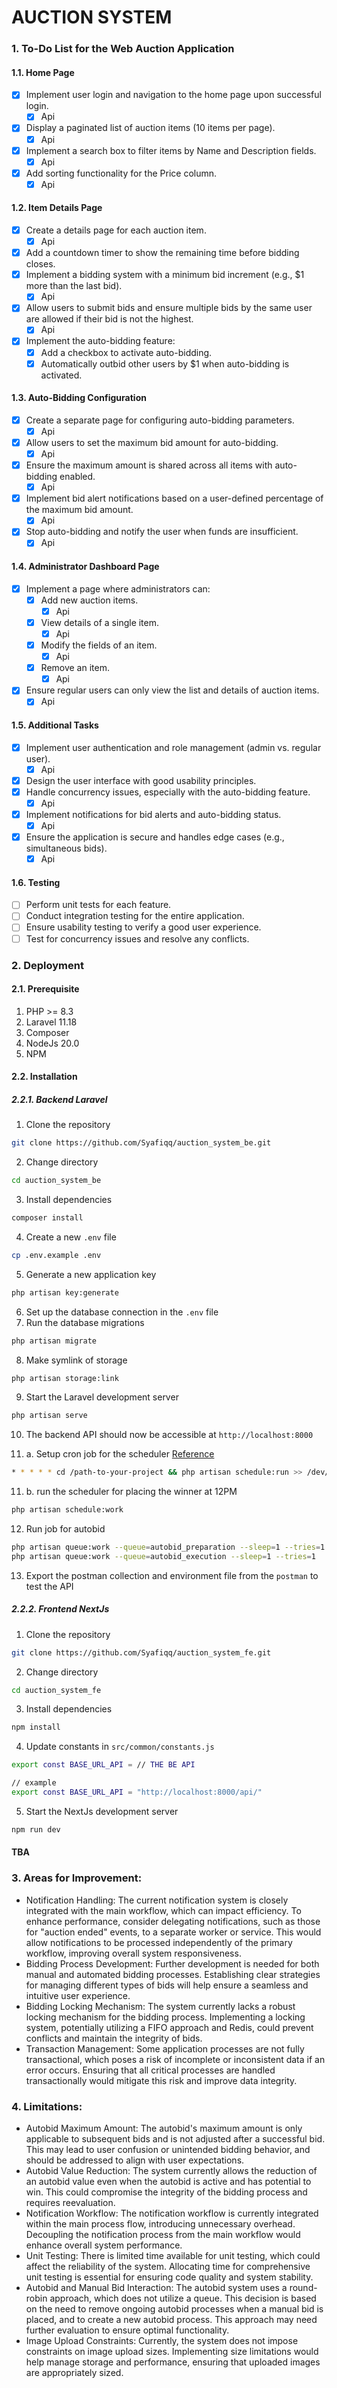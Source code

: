 # AUCTION SYSTEM

### 1. To-Do List for the Web Auction Application

#### 1.1. Home Page

- [X] Implement user login and navigation to the home page upon successful login.
    - [X] Api
- [X] Display a paginated list of auction items (10 items per page).
    - [X] Api
- [X] Implement a search box to filter items by Name and Description fields.
    - [X] Api
- [X] Add sorting functionality for the Price column.
    - [X] Api

#### 1.2. Item Details Page

- [X] Create a details page for each auction item.
    - [X] Api
- [X] Add a countdown timer to show the remaining time before bidding closes.
- [X] Implement a bidding system with a minimum bid increment (e.g., $1 more than the last bid).
    - [X] Api
- [X] Allow users to submit bids and ensure multiple bids by the same user are allowed if their bid is not the highest.
    - [X] Api
- [X] Implement the auto-bidding feature:
    - [X] Add a checkbox to activate auto-bidding.
    - [X] Automatically outbid other users by $1 when auto-bidding is activated.

#### 1.3. Auto-Bidding Configuration

- [X] Create a separate page for configuring auto-bidding parameters.
    - [X] Api
- [X] Allow users to set the maximum bid amount for auto-bidding.
    - [X] Api
- [X] Ensure the maximum amount is shared across all items with auto-bidding enabled.
    - [X] Api
- [X] Implement bid alert notifications based on a user-defined percentage of the maximum bid amount.
    - [X] Api
- [X] Stop auto-bidding and notify the user when funds are insufficient.
    - [X] Api

#### 1.4. Administrator Dashboard Page

- [X] Implement a page where administrators can:
    - [X] Add new auction items.
        - [X] Api
    - [X] View details of a single item.
        - [X] Api
    - [X] Modify the fields of an item.
        - [X] Api
    - [X] Remove an item.
        - [X] Api
- [X] Ensure regular users can only view the list and details of auction items.
    - [X] Api

#### 1.5. Additional Tasks

- [X] Implement user authentication and role management (admin vs. regular user).
    - [X] Api
- [X] Design the user interface with good usability principles.
- [X] Handle concurrency issues, especially with the auto-bidding feature.
    - [X] Api
- [X] Implement notifications for bid alerts and auto-bidding status.
    - [X] Api
- [X] Ensure the application is secure and handles edge cases (e.g., simultaneous bids).
    - [X] Api

#### 1.6. Testing

- [ ] Perform unit tests for each feature.
- [ ] Conduct integration testing for the entire application.
- [ ] Ensure usability testing to verify a good user experience.
- [ ] Test for concurrency issues and resolve any conflicts.

### 2. Deployment

#### 2.1. Prerequisite

1. PHP >= 8.3
2. Laravel 11.18
3. Composer
4. NodeJs 20.0
5. NPM

#### 2.2. Installation

##### 2.2.1. Backend Laravel

1. Clone the repository

```bash
git clone https://github.com/Syafiqq/auction_system_be.git
```

2. Change directory

```bash
cd auction_system_be
```

3. Install dependencies

```bash
composer install
```

4. Create a new `.env` file

```bash
cp .env.example .env
```

5. Generate a new application key

```bash
php artisan key:generate
```

6. Set up the database connection in the `.env` file
7. Run the database migrations

```bash
php artisan migrate
```

8. Make symlink of storage

```bash
php artisan storage:link
```

9. Start the Laravel development server

```bash
php artisan serve
```

10. The backend API should now be accessible at `http://localhost:8000`

11. a. Setup cron job for the scheduler [Reference](https://laravel.com/docs/11.x/scheduling#running-the-scheduler)

```bash
* * * * * cd /path-to-your-project && php artisan schedule:run >> /dev/null 2>&1
```

11. b. run the scheduler for placing the winner at 12PM

```bash
php artisan schedule:work
```

12. Run job for autobid

```bash
php artisan queue:work --queue=autobid_preparation --sleep=1 --tries=1
php artisan queue:work --queue=autobid_execution --sleep=1 --tries=1
```

13. Export the postman collection and environment file from the `postman` to test the API

##### 2.2.2. Frontend NextJs

1. Clone the repository

```bash
git clone https://github.com/Syafiqq/auction_system_fe.git
```

2. Change directory

```bash
cd auction_system_fe
```

3. Install dependencies

```bash
npm install
```

4. Update constants in `src/common/constants.js`

```bash
export const BASE_URL_API = // THE BE API

// example
export const BASE_URL_API = "http://localhost:8000/api/"
```

5. Start the NextJs development server

```bash
npm run dev
```

#### TBA

### 3. Areas for Improvement:

- Notification Handling: The current notification system is closely integrated with the main workflow, which can impact
  efficiency. To enhance performance, consider delegating notifications, such as those for "auction ended" events, to a
  separate worker or service. This would allow notifications to be processed independently of the primary workflow,
  improving overall system responsiveness.
- Bidding Process Development: Further development is needed for both manual and automated bidding processes.
  Establishing clear strategies for managing different types of bids will help ensure a seamless and intuitive user
  experience.
- Bidding Locking Mechanism: The system currently lacks a robust locking mechanism for the bidding process. Implementing
  a locking system, potentially utilizing a FIFO approach and Redis, could prevent conflicts and maintain the integrity
  of bids.
- Transaction Management: Some application processes are not fully transactional, which poses a risk of incomplete or
  inconsistent data if an error occurs. Ensuring that all critical processes are handled transactionally would mitigate
  this risk and improve data integrity.

### 4. Limitations:

- Autobid Maximum Amount: The autobid's maximum amount is only applicable to subsequent bids and is not adjusted after a
  successful bid. This may lead to user confusion or unintended bidding behavior, and should be addressed to align with
  user expectations.
- Autobid Value Reduction: The system currently allows the reduction of an autobid value even when the autobid is active
  and has potential to win. This could compromise the integrity of the bidding process and requires reevaluation.
- Notification Workflow: The notification workflow is currently integrated within the main process flow, introducing
  unnecessary overhead. Decoupling the notification process from the main workflow would enhance overall system
  performance.
- Unit Testing: There is limited time available for unit testing, which could affect the reliability of the system.
  Allocating time for comprehensive unit testing is essential for ensuring code quality and system stability.
- Autobid and Manual Bid Interaction: The autobid system uses a round-robin approach, which does not utilize a queue.
  This decision is based on the need to remove ongoing autobid processes when a manual bid is placed, and to create a
  new autobid process. This approach may need further evaluation to ensure optimal functionality.
- Image Upload Constraints: Currently, the system does not impose constraints on image upload sizes. Implementing size
  limitations would help manage storage and performance, ensuring that uploaded images are appropriately sized.
